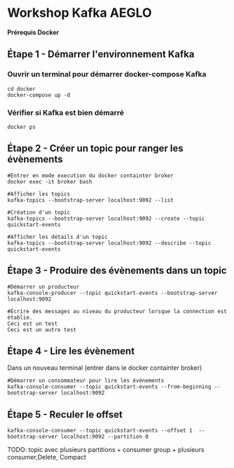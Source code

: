 # Workshop Kafka AEGLO

**Prérequis Docker**

## Étape 1 - Démarrer l'environnement Kafka

### Ouvrir un terminal pour démarrer docker-compose Kafka

```
cd docker
docker-compose up -d
```

### Vérifier si Kafka est bien démarré

```
docker ps
```

## Étape 2 - Créer un topic pour ranger les évènements

```
#Entrer en mode execution du docker containter broker
docker exec -it broker bash

#Afficher les topics
kafka-topics --bootstrap-server localhost:9092 --list

#Création d'un topic
kafka-topics --bootstrap-server localhost:9092 --create --topic quickstart-events

#Afficher les détails d'un topic
kafka-topics --bootstrap-server localhost:9092 --describe --topic quickstart-events
```

## Étape 3 - Produire des évènements dans un topic

```
#Démarrer un producteur
kafka-console-producer --topic quickstart-events --bootstrap-server localhost:9092

#Écrire des messages au niveau du producteur lorsque la connection est établie.
Ceci est un test
Ceci est un autre test
```

## Étape 4 - Lire les évènement

Dans un nouveau terminal (entrer dans le docker containter broker)

```
#Démarrer un consommateur pour lire les évènements
kafka-console-consumer --topic quickstart-events --from-beginning --bootstrap-server localhost:9092
```

## Étape 5 - Reculer le offset

```
kafka-console-consumer --topic quickstart-events --offset 1  --bootstrap-server localhost:9092 --partition 0
```

TODO: topic avec plusieurs partitions + consumer group + plusieurs consumer,Delete, Compact
